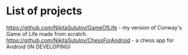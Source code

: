 # List of projects
https://github.com/NikitaSutulov/GameOfLife - my version of Conway's Game of Life made from scratch.
https://github.com/NikitaSutulov/ChessForAndroid - a chess app for Android (IN DEVELOPING)
